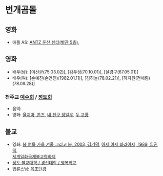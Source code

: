 # 번개곰돌
## 영화
- 애플 AS: [ANTZ 둔산 센터(별관 5층)](http://dunsan.iantz.co.kr/), []()  
## 영화
- 배우(남): [이선균(75.03.02)], [감우성(70.10.01)], [설경구(67.05.01)]  
- 배우(여): [손예진(손언진)(1982.01.11)], [김하늘(78.02.21)], [하지원(전해림)(78.06.28)]  

### 천주교 [예수회](https://jesuit.kr/) / [정토회](https://www.jungto.org/)
- 음악: 
- 영화: [울지마, 톤즈](https://movie.daum.net/moviedb/main?movieId=58808), [내 친구 정일우](https://movie.daum.net/moviedb/main?movieId=113178), [두 교황](https://movie.daum.net/moviedb/main?movieId=134008)
## 불교
- 영화: [봄 여름 가을 겨울 그리고 봄, 2003, 김기덕](https://movie.naver.com/movie/bi/mi/basic.naver?code=36617), 
[아제 아제 바라아제, 1989, 임권택](https://movie.naver.com/movie/bi/mi/basic.naver?code=10921),  
[세계일화국제불교영화제](http://www.oibff.com/)
- [정토 불교대학 / 경전대학 / 행복학교](jungto)
- 법륜스님: [육조단경](https://blog.daum.net/pejklee/827)
